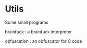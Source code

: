 # Utils

Some small programs

brainfuck : a brainfuck interpreter

obfuscation : an obfuscator for C code